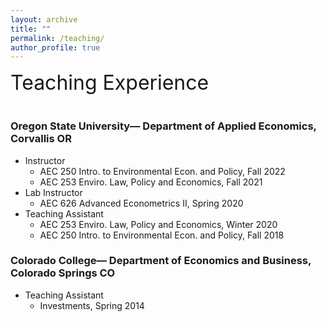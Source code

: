```yaml
---
layout: archive
title: ""
permalink: /teaching/
author_profile: true
---
```


<font size="6">Teaching Experience</font>
<br>
<br>

### Oregon State University— Department of Applied Economics, Corvallis OR<br>
* Instructor
    + AEC 250 Intro. to Environmental Econ. and Policy, Fall 2022
    + AEC 253 Enviro. Law, Policy and Economics, Fall 2021
* Lab Instructor
    + AEC 626 Advanced Econometrics II, Spring 2020
* Teaching Assistant
    + AEC 253 Enviro. Law, Policy and Economics, Winter 2020
    + AEC 250 Intro. to Environmental Econ. and Policy, Fall 2018

### Colorado College— Department of Economics and Business, Colorado Springs CO<br>
* Teaching Assistant
    + Investments, Spring 2014

